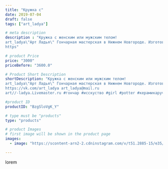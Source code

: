 ```yaml
---
title: "Кружка с"
date: 2019-07-04
draft: false
tags: ["art_ladya"]

# meta description
description : "Кружка с женским или мужским телом! 
art_ladya\"Арт Ладья\" Гончарная мастерская в Нижнем Новгороде. Изготовление керамики и мастер//-классы по обучению. 
https"

# product Price
price: "3000"
priceBefore: "3600.0"

# Product Short Description
shortDescription: "Кружка с женским или мужским телом! 
art_ladya\"Арт Ладья\" Гончарная мастерская в Нижнем Новгороде. Изготовление керамики и мастер//-классы по обучению. 
https://vk.com/art_ladya art_ladya@mail.ru 
art//-ladya.Livemaster.ru #гончар #исскуство #girl #potter #керамикаручнаяработа #handmade #посудаизглины #керамика #гончарнаяпосуда #bodybuilding #painter #dishes #decor #ceramicar #nntoday #claygoods #earthenware #ceramic #design #обнажённаядевушка #кружка #erotic #ceramicart #nakedgirl #авторскаякерамика #mug #dreamhunters #тело #men #woman"

#product ID
productID: "BzgSloVgK_Y"

# type must be "products"
type: "products"

# product Images
# first image will be shown in the product page
images:
  - image: "https://scontent-arn2-2.cdninstagram.com/v/t51.2885-15/e35/64693363_710964962694788_939632290234072822_n.jpg?tp=1&_nc_ht=scontent-arn2-2.cdninstagram.com&_nc_cat=108&_nc_ohc=3x-3pHdfnq4AX9Nvg0-&ccb=7-4&oh=f3c42ec967d24cdcc8cc8168a95e7d94&oe=6083963A&_nc_sid=86f79a&ig_cache_key=MjA4MDc0NDc3ODYxMzQzNjM3Ng%3D%3D.2-ccb7-4"

---
```

lorem
